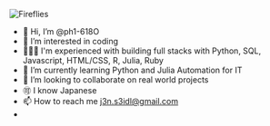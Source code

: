 ![Fireflies]('https://github.com/ph1-618O/ph1-618O/blob/main/fireflies.png')
- 👋 Hi, I’m @ph1-618O
- 👀 I’m interested in coding
- 👩🏽‍💻 I'm experienced with building full stacks with Python, SQL, Javascript, HTML/CSS, R, Julia, Ruby
- 🌱 I’m currently learning Python and Julia Automation for IT
- 💞️ I’m looking to collaborate on real world projects
- 🉑 I know Japanese
- 📫 How to reach me j3n.s3idl@gmail.com
- <i class="ri-leaf-fill"></i>

<!---
ph1-618O/ph1-618O is a ✨ special ✨ repository because its `README.md` (this file) appears on your GitHub profile.
You can click the Preview link to take a look at your changes.
--->
